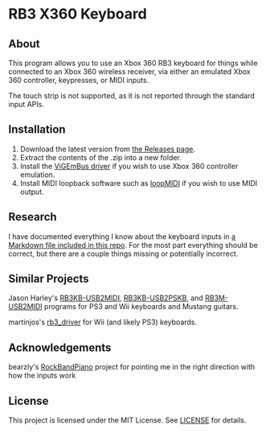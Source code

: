 # RB3 X360 Keyboard

## About

This program allows you to use an Xbox 360 RB3 keyboard for things while connected to an Xbox 360 wireless receiver, via either an emulated Xbox 360 controller, keypresses, or MIDI inputs.

The touch strip is not supported, as it is not reported through the standard input APIs.

## Installation

1. Download the latest version from [the Releases page](../../releases/latest).
2. Extract the contents of the .zip into a new folder.
3. Install the [ViGEmBus driver](https://github.com/ViGEm/ViGEmBus/releases/latest) if you wish to use Xbox 360 controller emulation.
4. Install MIDI loopback software such as [loopMIDI](https://www.tobias-erichsen.de/software/loopmidi.html) if you wish to use MIDI output.

## Research

I have documented everything I know about the keyboard inputs in [a Markdown file included in this repo](Xbox%20360%20Keyboard%20Inputs.md). For the most part everything should be correct, but there are a couple things missing or potentially incorrect.

## Similar Projects

Jason Harley's [RB3KB-USB2MIDI](https://jasonharley2o.com/wiki/doku.php?id=rb3keyboard), [RB3KB-USB2PSKB](https://jasonharley2o.com/wiki/doku.php?id=rb3keyboardps), and [RB3M-USB2MIDI](https://jasonharley2o.com/wiki/doku.php?id=rb3mustang) programs for PS3 and Wii keyboards and Mustang guitars.

martinjos's [rb3_driver](https://github.com/martinjos/rb3_driver) for Wii (and likely PS3) keyboards.

## Acknowledgements

bearzly's [RockBandPiano](https://github.com/bearzly/RockBandPiano) project for pointing me in the right direction with how the inputs work

## License

This project is licensed under the MIT License. See [LICENSE](LICENSE) for details.

